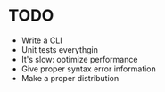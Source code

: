 # TODO

- Write a CLI
- Unit tests everythgin
- It's slow: optimize performance
- Give proper syntax error information
- Make a proper distribution
